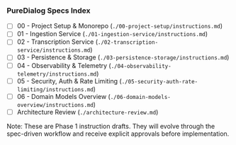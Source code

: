 ### PureDialog Specs Index

- [ ] 00 - Project Setup & Monorepo (`./00-project-setup/instructions.md`)
- [ ] 01 - Ingestion Service (`./01-ingestion-service/instructions.md`)
- [ ] 02 - Transcription Service (`./02-transcription-service/instructions.md`)
- [ ] 03 - Persistence & Storage (`./03-persistence-storage/instructions.md`)
- [ ] 04 - Observability & Telemetry (`./04-observability-telemetry/instructions.md`)
- [ ] 05 - Security, Auth & Rate Limiting (`./05-security-auth-rate-limiting/instructions.md`)
- [ ] 06 - Domain Models Overview (`./06-domain-models-overview/instructions.md`)
- [ ] Architecture Review (`./architecture-review.md`)

Note: These are Phase 1 instruction drafts. They will evolve through the spec-driven workflow and receive explicit approvals before implementation.
